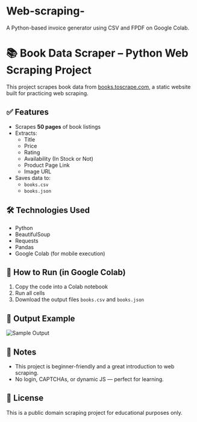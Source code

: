 # Web-scraping-
A Python-based invoice generator using CSV and FPDF on Google Colab.
# 📚 Book Data Scraper – Python Web Scraping Project

This project scrapes book data from [books.toscrape.com](https://books.toscrape.com), a static website built for practicing web scraping.

## ✅ Features

- Scrapes **50 pages** of book listings
- Extracts:
  - Title
  - Price
  - Rating
  - Availability (In Stock or Not)
  - Product Page Link
  - Image URL
- Saves data to:
  - `books.csv`
  - `books.json`

## 🛠 Technologies Used

- Python
- BeautifulSoup
- Requests
- Pandas
- Google Colab (for mobile execution)

## 🚀 How to Run (in Google Colab)

1. Copy the code into a Colab notebook
2. Run all cells
3. Download the output files `books.csv` and `books.json`

## 📁 Output Example

![Sample Output](https://books.toscrape.com/media/cache/6e/41/6e41d2a8f5f1c3c84d3bba7d3f74c2df.jpg)

## 📌 Notes

- This project is beginner-friendly and a great introduction to web scraping.
- No login, CAPTCHAs, or dynamic JS — perfect for learning.

## 🤝 License

This is a public domain scraping project for educational purposes only.

